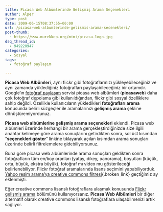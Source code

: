 ```yaml
---
title: Picasa Web Albümlerinde Gelişmiş Arama Seçenekleri
author: Alper
type: post
date: 2009-06-15T08:37:55+00:00
url: /picasa-web-albumlerinde-gelismis-arama-secenekleri/
post-thumb:
  - https://www.murekkep.org/mini/picasa-logo.jpg
dsq_thread_id:
  - 949220947
categories:
  - Sosyal
tags:
  - fotoğraf paylaşım

---
```

**Picasa Web Albümleri**, aynı flickr gibi fotoğraflarınızı yükleyebileceğiniz ve aynı zamanda yüklediğiniz fotoğrafları paylaşabileceğiniz bir ortamdır. Google&#8217;ın [fotoğraf paylaşım][1] servisi picasa web albümleri (**picasaweb**) daha çok fotoğraf depolama gibi kullanıldığından, flickr gibi sosyal özelliklere sahip değildi. Özellikle kullanıcıların yükledikleri **fotoğrafları arama** konusunda belirli süzgeçler ile aramalarınızı **gelişmiş arama** şekline dönüştüremiyordunuz. 

**Picasa web albümlerine gelişmiş arama seçenekleri** eklendi. Picasa web albümleri üzerinde herhangi bir arama gerçekleştirdiğinizde size ilgili anahtar kelimeye göre arama sonuçlarını getirdikten sonra, sol üst kısımdan &#8220;**seçenekleri göster**&#8221; linkine tıklayarak açılan kısımdan arama sonuçları üzerinde belirli filtrelemelere gidebiliyorsunuz. 

Buna göre picasa web albümlerinde arama sonuçları geldikten sonra fotoğrafların tüm en/boy oranları (yatay, dikey, panorama), boyutları (küçük, orta, büyük, ekstra büyük), fotoğraf mı video mu gösterileceği belirlenebiliyor. Flickr fotoğraf aramalarında lisans seçimini yapabiliyorduk. [Yahoo resim arama&#8217;ya creative commons filtresi][2]{.broken_link} geçtiğimiz ay eklenmişti. 

Eğer creative commons lisanslı fotoğraflara ulaşmak konusunda [Flickr gelişmiş arama][3] bölümünü kullanıyorsanız. **Picasa Web Albümleri** bir diğer alternatif olarak creative commons lisanslı fotoğraflara ulaşabilmenizi artık sağlıyor.

 [1]: https://www.murekkep.org/etiket/fotograf-paylasim
 [2]: https://www.murekkep.org/yahoo-resim-aramaya-creative-commons-filtresi-eklendi-2879
 [3]: http://www.flickr.com/search/advanced/